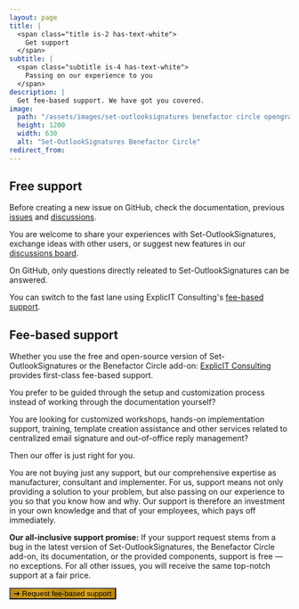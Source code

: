 ```yaml
---
layout: page
title: |
  <span class="title is-2 has-text-white">
    Get support
  </span>
subtitle: |
  <span class="subtitle is-4 has-text-white">
    Passing on our experience to you
  </span>
description: |
  Get fee-based support. We have got you covered.
image:
  path: "/assets/images/set-outlooksignatures benefactor circle opengraph1200x630.png"
  height: 1200
  width: 630
  alt: "Set-OutlookSignatures Benefactor Circle"
redirect_from:
---
```

<div style="min-height: 100vh;">

  <h2 id="free-support">Free support</h2>
  <p>
    Before creating a new issue on GitHub, check the documentation, previous 
    <a href="https://github.com/Set-OutlookSignatures/Set-OutlookSignatures/issues?q=" target="_blank">issues</a> 
    and 
    <a href="https://github.com/Set-OutlookSignatures/Set-OutlookSignatures/discussions?discussions_q=" target="_blank">discussions</a>.
  </p>
  <p>
    You are welcome to share your experiences with Set-OutlookSignatures, exchange ideas with other users, or suggest new features in our 
    <a href="https://github.com/Set-OutlookSignatures/Set-OutlookSignatures/discussions?discussions_q=" target="_blank">discussions board</a>.
  </p>
  <p>
    On GitHub, only questions directly releated to Set-OutlookSignatures can be answered.
  </p>
  <p>
    You can switch to the fast lane using ExplicIT Consulting's <a href="#fee-based-support">fee-based support</a>.
  </p>


  <h2 id="fee-based-support">Fee-based support</h2>
  <p>
    Whether you use the free and open-source version of Set-OutlookSignatures or the Benefactor Circle add-on: <a href="https://explicitconsulting.at" target="_blank">ExplicIT Consulting</a> provides first-class fee-based support.
  </p>
  <p>
    You prefer to be guided through the setup and customization process instead of working through the documentation yourself?
  </p>
  <p>
    You are looking for customized workshops, hands-on implementation support, training, template creation assistance and other services related to centralized email signature and out-of-office reply management?
  </p>
  <p>
    Then our offer is just right for you.
  </p>
  <p>
    You are not buying just any support, but our comprehensive expertise as manufacturer, consultant and implementer. For us, support means not only providing a solution to your problem, but also passing on our experience to you so that you know how and why. Our support is therefore an investment in your own knowledge and that of your employees, which pays off immediately.
  </p>
  <p>
    <strong>Our all-inclusive support promise:</strong> If your support request stems from a bug in the latest version of Set-OutlookSignatures, the Benefactor Circle add-on, its documentation, or the provided components, support is free — no exceptions. For all other issues, you will receive the same top-notch support at a fair price.
  </p>

  <p>
    <a href="https://forms.cloud.microsoft/r/CnwjH98vSs" target="_blank">
      <button class="button is-link is-normal is-hover has-text-black has-text-weight-bold" style="background-image: linear-gradient(to right, darkgoldenrod, goldenrod, darkgoldenrod, goldenrod, darkgoldenrod)">
        ➔ Request fee-based support
      </button>
    </a>
  </p>

</div>

